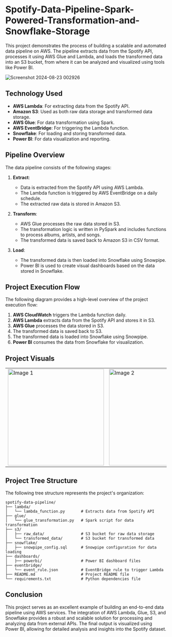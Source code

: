 # Spotify-Data-Pipeline-Spark-Powered-Transformation-and-Snowflake-Storage

This project demonstrates the process of building a scalable and automated data pipeline on AWS. The pipeline extracts data from the Spotify API, processes it using AWS Glue and Lambda, and loads the transformed data into an S3 bucket, from where it can be analyzed and visualized using tools like Power BI.

![Screenshot 2024-08-23 002926](https://github.com/user-attachments/assets/fe16e767-4b8f-4cee-b4fc-ece607e176fc)

## Technology Used

- **AWS Lambda**: For extracting data from the Spotify API.
- **Amazon S3**: Used as both raw data storage and transformed data storage.
- **AWS Glue**: For data transformation using Spark.
- **AWS EventBridge**: For triggering the Lambda function.
- **Snowflake**: For loading and storing transformed data.
- **Power BI**: For data visualization and reporting.

## Pipeline Overview

The data pipeline consists of the following stages:

1. **Extract**:
   - Data is extracted from the Spotify API using AWS Lambda. 
   - The Lambda function is triggered by AWS EventBridge on a daily schedule.
   - The extracted raw data is stored in Amazon S3.

2. **Transform**:
   - AWS Glue processes the raw data stored in S3.
   - The transformation logic is written in PySpark and includes functions to process albums, artists, and songs.
   - The transformed data is saved back to Amazon S3 in CSV format.

3. **Load**:
   - The transformed data is then loaded into Snowflake using Snowpipe.
   - Power BI is used to create visual dashboards based on the data stored in Snowflake.

## Project Execution Flow

The following diagram provides a high-level overview of the project execution flow:

1. **AWS CloudWatch** triggers the Lambda function daily.
2. **AWS Lambda** extracts data from the Spotify API and stores it in S3.
3. **AWS Glue** processes the data stored in S3.
4. The transformed data is saved back to S3.
5. The transformed data is loaded into Snowflake using Snowpipe.
6. **Power BI** consumes the data from Snowflake for visualization.


## Project Visuals

<table>
  <tr>
    <td><img src="https://github.com/user-attachments/assets/08e4e6eb-94d5-4344-a82f-eefd0d2b31c5" alt="Image 1" width="300"/></td>
    <td><img src="https://github.com/user-attachments/assets/71dc4393-96fa-4f3f-af3f-b4e73c36df9b" alt="Image 2" width="300"/></td>
    <td><img src="https://github.com/user-attachments/assets/eaa85155-05aa-4e62-aa95-267d3ab5d121" alt="Image 3" width="300"/></td>
  </tr>
</table>


## Project Tree Structure

The following tree structure represents the project's organization:

```
spotify-data-pipeline/
├── lambda/
│   └── lambda_function.py       # Extracts data from Spotify API
├── glue/
│   └── glue_transformation.py   # Spark script for data transformation
├── s3/
│   ├── raw_data/                # S3 bucket for raw data storage
│   └── transformed_data/        # S3 bucket for transformed data
├── snowflake/
│   ├── snowpipe_config.sql      # Snowpipe configuration for data loading
├── dashboards/
│   ├── powerbi/                 # Power BI dashboard files
├── eventbridge/
│   └── event_rule.json          # EventBridge rule to trigger Lambda
├── README.md                    # Project README file
└── requirements.txt             # Python dependencies file

```

## Conclusion
This project serves as an excellent example of building an end-to-end data pipeline using AWS services. The integration of AWS Lambda, Glue, S3, and Snowflake provides a robust and scalable solution for processing and analyzing data from external APIs. The final output is visualized using Power BI, allowing for detailed analysis and insights into the Spotify dataset.
